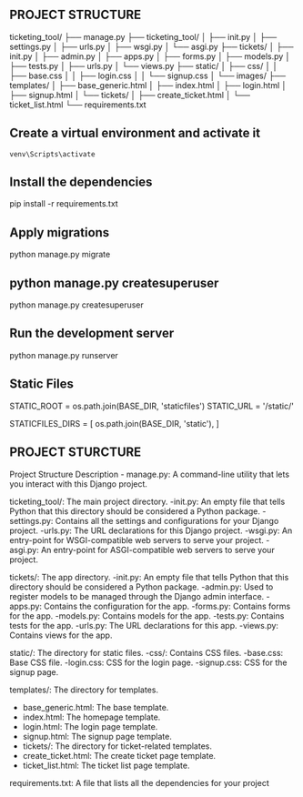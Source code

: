 ## PROJECT STRUCTURE
ticketing_tool/
├── manage.py
├── ticketing_tool/
│ ├── init.py
│ ├── settings.py
│ ├── urls.py
│ ├── wsgi.py
│ └── asgi.py
├── tickets/
│ ├── init.py
│ ├── admin.py
│ ├── apps.py
│ ├── forms.py
│ ├── models.py
│ ├── tests.py
│ ├── urls.py
│ └── views.py
├── static/
│ ├── css/
│ │ ├── base.css
│ │ ├── login.css
│ │ └── signup.css
│ └── images/
├── templates/
│ ├── base_generic.html
│ ├── index.html
│ ├── login.html
│ ├── signup.html
│ └── tickets/
│ ├── create_ticket.html
│ └── ticket_list.html
└── requirements.txt

## Create a virtual environment and activate it

`venv\Scripts\activate`

## Install the dependencies

pip install -r requirements.txt

## Apply migrations

python manage.py migrate

## python manage.py createsuperuser

python manage.py createsuperuser

## Run the development server

python manage.py runserver

## Static Files

STATIC_ROOT = os.path.join(BASE_DIR, 'staticfiles')
STATIC_URL = '/static/'

STATICFILES_DIRS = [
    os.path.join(BASE_DIR, 'static'),
]


## PROJECT STURCTURE

Project Structure Description
    - manage.py: A command-line utility that lets you interact with this Django project.

ticketing_tool/: The main project directory.
    -init.py: An empty file that tells Python that this directory should be considered a Python package.
    -settings.py: Contains all the settings and configurations for your Django project.
    -urls.py: The URL declarations for this Django project.
    -wsgi.py: An entry-point for WSGI-compatible web servers to serve your project.
    -asgi.py: An entry-point for ASGI-compatible web servers to serve your project.

tickets/: The app directory.
    -init.py: An empty file that tells Python that this directory should be considered a Python package.
    -admin.py: Used to register models to be managed through the Django admin interface.
    -apps.py: Contains the configuration for the app.
    -forms.py: Contains forms for the app.
    -models.py: Contains models for the app.
    -tests.py: Contains tests for the app.
    -urls.py: The URL declarations for this app.
    -views.py: Contains views for the app.

static/: The directory for static files.
    -css/: Contains CSS files.
        -base.css: Base CSS file.
        -login.css: CSS for the login page.
        -signup.css: CSS for the signup page.

templates/: The directory for templates.
  - base_generic.html: The base template.
  - index.html: The homepage template.
  - login.html: The login page template.
  - signup.html: The signup page template.
  - tickets/: The directory for ticket-related templates.
  - create_ticket.html: The create ticket page template.
  - ticket_list.html: The ticket list page template.
  
requirements.txt: A file that lists all the dependencies for your project


